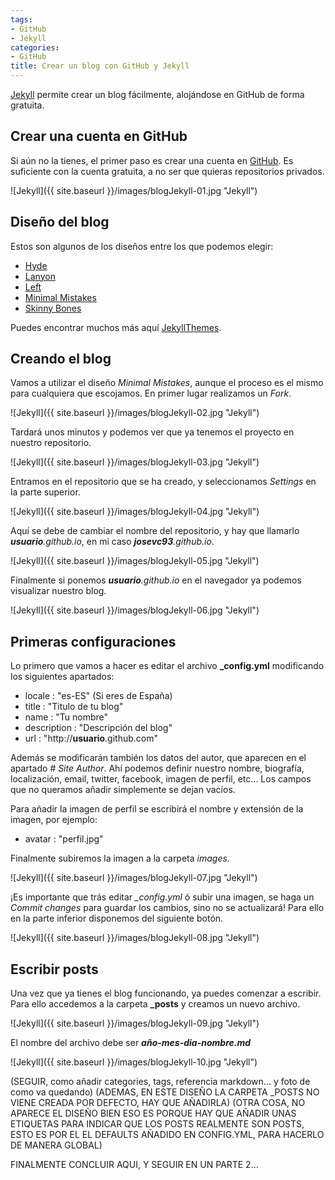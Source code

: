```yaml
---
tags:
- GitHub
- Jekyll
categories:
- GitHub
title: Crear un blog con GitHub y Jekyll
---
```

[Jekyll](http://jekyllrb.com/) permite crear un blog fácilmente, alojándose en GitHub de forma gratuita. 

## Crear una cuenta en GitHub

Si aún no la tienes, el primer paso es crear una cuenta en [GitHub](https://github.com/). Es suficiente con la cuenta gratuita, a no ser que quieras repositorios privados.

![Jekyll]({{ site.baseurl }}/images/blogJekyll-01.jpg "Jekyll")

## Diseño del blog

Estos son algunos de los diseños entre los que podemos elegir:

* [Hyde](https://github.com/poole/hyde)
* [Lanyon](https://github.com/poole/lanyon)
* [Left](https://github.com/holman/left)
* [Minimal Mistakes](https://github.com/mmistakes/minimal-mistakes)
* [Skinny Bones](https://github.com/mmistakes/skinny-bones-jekyll)

Puedes encontrar muchos más aquí [JekyllThemes](http://jekyllthemes.org/).

## Creando el blog

Vamos a utilizar el diseño *Minimal Mistakes*, aunque el proceso es el mismo para cualquiera que escojamos. En primer lugar realizamos un *Fork*.

![Jekyll]({{ site.baseurl }}/images/blogJekyll-02.jpg "Jekyll")

Tardará unos minutos y podemos ver que ya tenemos el proyecto en nuestro repositorio.

![Jekyll]({{ site.baseurl }}/images/blogJekyll-03.jpg "Jekyll")

Entramos en el repositorio que se ha creado, y seleccionamos *Settings* en la parte superior.

![Jekyll]({{ site.baseurl }}/images/blogJekyll-04.jpg "Jekyll")

Aquí se debe de cambiar el nombre del repositorio, y hay que llamarlo _**usuario**.github.io_, en mi caso _**josevc93**.github.io_.

![Jekyll]({{ site.baseurl }}/images/blogJekyll-05.jpg "Jekyll")

Finalmente si ponemos _**usuario**.github.io_ en el navegador ya podemos visualizar nuestro blog.

![Jekyll]({{ site.baseurl }}/images/blogJekyll-06.jpg "Jekyll")

## Primeras configuraciones

Lo primero que vamos a hacer es editar el archivo **_config.yml** modificando los siguientes apartados:

* locale  : "es-ES" (Si eres de España)
* title   : "Titulo de tu blog"
* name    : "Tu nombre"
* description : "Descripción del blog"
* url     : "http://**usuario**.github.com"

Además se modificarán también los datos del autor, que aparecen en el apartado *# Site Author*. Ahí podemos definir nuestro nombre, biografía, localización, email, twitter, facebook, imagen de perfil, etc... Los campos que no queramos añadir simplemente se dejan vacíos. 

Para añadir la imagen de perfil se escribirá el nombre y extensión de la imagen, por ejemplo:

* avatar           : "perfil.jpg"

Finalmente subiremos la imagen a la carpeta *images*.

![Jekyll]({{ site.baseurl }}/images/blogJekyll-07.jpg "Jekyll")

¡Es importante que trás editar *_config.yml* ó subir una imagen, se haga un *Commit changes* para guardar los cambios, sino no se actualizará! Para ello en la parte inferior disponemos del siguiente botón.

![Jekyll]({{ site.baseurl }}/images/blogJekyll-08.jpg "Jekyll")

## Escribir posts

Una vez que ya tienes el blog funcionando, ya puedes comenzar a escribir. Para ello accedemos a la carpeta **_posts** y creamos un nuevo archivo.

![Jekyll]({{ site.baseurl }}/images/blogJekyll-09.jpg "Jekyll")

El nombre del archivo debe ser **_año-mes-dia-nombre.md_**

![Jekyll]({{ site.baseurl }}/images/blogJekyll-10.jpg "Jekyll")

(SEGUIR, como añadir categories, tags, referencia markdown... y foto de como va quedando)
(ADEMAS, EN ESTE DISEÑO LA CARPETA _POSTS NO VIENE CREADA POR DEFECTO, HAY QUE AÑADIRLA)
(OTRA COSA, NO APARECE EL DISEÑO BIEN ESO ES PORQUE HAY QUE AÑADIR UNAS ETIQUETAS PARA INDICAR QUE LOS POSTS REALMENTE SON POSTS, ESTO ES POR EL EL DEFAULTS AÑADIDO EN CONFIG.YML, PARA HACERLO DE MANERA GLOBAL)

FINALMENTE CONCLUIR AQUI, Y SEGUIR EN UN PARTE 2...
